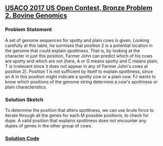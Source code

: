 ## [USACO 2017 US Open Contest, Bronze Problem 2. Bovine Genomics](https://usaco.org/index.php?page=viewproblem2&cpid=736)

### Problem Statement
A set of genome sequences for spotty and plain cows is given. Looking carefully at this table, he surmises that position 2 is a potential location in the genome that could explain spottiness. That is, by looking at the character in just this position, Farmer John can predict which of his cows are spotty and which are not (here, A or G means spotty and C means plain; T is irrelevant since it does not appear in any of Farmer John's cows at position 2). Position 1 is not sufficient by itself to explain spottiness, since an A in this position might indicate a spotty cow or a plain cow.
FJ wants to know which positions of the genome string determine a cow's spottiness or plain characteristics.

### Solution Sketch
To determine the position that alters spottiness, we can use brute force to iterate through all the genes for each M possible positions, to check for dupe. A valid position that explains spottiness does not encounter any dupes of genes in the other group of cows.

### [Solution Code](./2016-2017/mar2.cpp)
